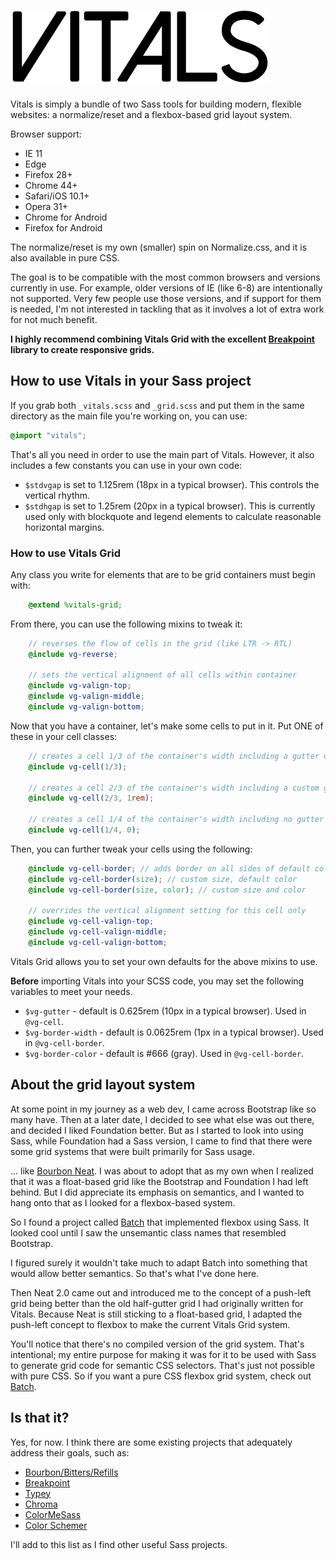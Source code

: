 # ![Vitals](https://raw.githubusercontent.com/garrettw/vitals/master/vitals-logo-b.png)

Vitals is simply a bundle of two Sass tools for building modern, flexible websites: a normalize/reset and a
flexbox-based grid layout system.

Browser support:
- IE 11
- Edge
- Firefox 28+
- Chrome 44+
- Safari/iOS 10.1+
- Opera 31+
- Chrome for Android
- Firefox for Android

The normalize/reset is my own (smaller) spin on Normalize.css, and it is also
available in pure CSS.

The goal is to be compatible with the most common browsers and versions currently
in use. For example, older versions of IE (like 6-8) are intentionally not
supported. Very few people use those versions, and if support for them is needed,
I'm not interested in tackling that as it involves a lot of extra work for not much benefit.

**I highly recommend combining Vitals Grid with the excellent [Breakpoint](https://github.com/at-import/breakpoint)
library to create responsive grids.**

## How to use Vitals in your Sass project

If you grab both `_vitals.scss` and `_grid.scss` and put them in the same directory
as the main file you're working on, you can use:
```scss
@import "vitals";
```
That's all you need in order to use the main part of Vitals.
However, it also includes a few constants you can use in your own code:
- `$stdvgap` is set to 1.125rem (18px in a typical browser). This controls the vertical rhythm.
- `$stdhgap` is set to 1.25rem (20px in a typical browser). This is currently used only with blockquote and legend elements to calculate reasonable horizontal margins.

### How to use Vitals Grid

Any class you write for elements that are to be grid containers must begin with:
```scss
    @extend %vitals-grid;
```
From there, you can use the following mixins to tweak it:
```scss
    // reverses the flow of cells in the grid (like LTR -> RTL)
    @include vg-reverse;

    // sets the vertical alignment of all cells within container
    @include vg-valign-top;
    @include vg-valign-middle;
    @include vg-valign-bottom;
```

Now that you have a container, let's make some cells to put in it.
Put ONE of these in your cell classes:
```scss
    // creates a cell 1/3 of the container's width including a gutter of the default size
    @include vg-cell(1/3);

    // creates a cell 2/3 of the container's width including a custom gutter size of 1rem
    @include vg-cell(2/3, 1rem);

    // creates a cell 1/4 of the container's width including no gutter
    @include vg-cell(1/4, 0);
```
Then, you can further tweak your cells using the following:
```scss
    @include vg-cell-border; // adds border on all sides of default color and width
    @include vg-cell-border(size); // custom size, default color
    @include vg-cell-border(size, color); // custom size and color

    // overrides the vertical alignment setting for this cell only
    @include vg-cell-valign-top;
    @include vg-cell-valign-middle;
    @include vg-cell-valign-bottom;
```

Vitals Grid allows you to set your own defaults for the above mixins to use.

**Before** importing Vitals into your SCSS code, you may set the following variables
to meet your needs.
- `$vg-gutter` - default is 0.625rem (10px in a typical browser). Used in `@vg-cell`.
- `$vg-border-width` - default is 0.0625rem (1px in a typical browser). Used in `@vg-cell-border`.
- `$vg-border-color` - default is #666 (gray). Used in `@vg-cell-border`.

## About the grid layout system

At some point in my journey as a web dev, I came across Bootstrap like so many have.
Then at a later date, I decided to see what else was out there, and decided I
liked Foundation better. But as I started to look into using Sass, while Foundation
had a Sass version, I came to find that there were some grid systems that were
built primarily for Sass usage.

... like [Bourbon Neat](http://neat.bourbon.io/). I was about to adopt that as
my own when I realized that it was a float-based grid like the Bootstrap and
Foundation I had left behind. But I did appreciate its emphasis on semantics,
and I wanted to hang onto that as I looked for a flexbox-based system.

So I found a project called [Batch](http://martskin.github.io/batch/)
that implemented flexbox using Sass. It looked cool until I saw the unsemantic
class names that resembled Bootstrap.

I figured surely it wouldn't take much to adapt Batch into something that would
allow better semantics. So that's what I've done here.

Then Neat 2.0 came out and introduced me to the concept of a push-left grid being
better than the old half-gutter grid I had originally written for Vitals. Because
Neat is still sticking to a float-based grid, I adapted the push-left concept to
flexbox to make the current Vitals Grid system.

You'll notice that there's no compiled version of the grid system.
That's intentional; my entire purpose for making it was for it to be used with
Sass to generate grid code for semantic CSS selectors. That's just not possible
with pure CSS. So if you want a pure CSS flexbox grid system, check out [Batch](http://martskin.github.io/batch/).

## Is that it?

Yes, for now. I think there are some existing projects that adequately address
their goals, such as:
- [Bourbon/Bitters/Refills](http://bourbon.io/)
- [Breakpoint](http://breakpoint-sass.com/)
- [Typey](https://github.com/jptaranto/typey)
- [Chroma](https://github.com/JohnAlbin/chroma)
- [ColorMeSass](https://github.com/RichardBray/color-me-sass)
- [Color Schemer](https://github.com/at-import/color-schemer)

I'll add to this list as I find other useful Sass projects.
